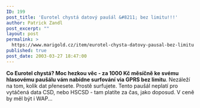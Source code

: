 ```yaml
---
ID: 199
post_title: 'Eurotel chystá datový paušál &#8211; bez limitu!!!'
author: Patrick Zandl
post_excerpt: ""
layout: post
permalink: >
  https://www.marigold.cz/item/eurotel-chysta-datovy-pausal-bez-limitu
published: true
post_date: 2003-03-27 18:47:00
---
```

<STRONG>Co Eurotel chystá? Moc hezkou věc - za 1000 Kč měsíčně ke svému hlasovému paušálu vám nabídne surfování via GPRS bez limitu</STRONG>. Nezáleží na tom, kolik dat přenesete. Prostě surfujete. Tento paušál neplatí pro vytáčená data CSD, nebo HSCSD - tam platíte za čas, jako doposud. V ceně by měl být i WAP...